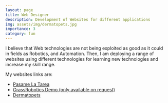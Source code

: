 ```yaml
---
layout: page
title: Web Designer
description: Development of Websites for different applications
img: assets/img/dermatopets.jpg
importance: 3
category: fun
---
```


I believe that Web technologies are not being exploited as good as it could in fields as Robotics, and Automation. Then, I am deploying a range of websites using different technologies for learning new technologies and increase my skill range.

My websites links are:

<ul>
  <li><a href=https://pasamelatarea.online/login> Pasame La Tarea </a></li>
  <li><a href=https://grassrobotics.sytes.net> GrassRobotics Demo (only available on request) </a></li>
  <li><a href=https://www.dermatopets.com/> Dermatopets </a></li>
</ul>
